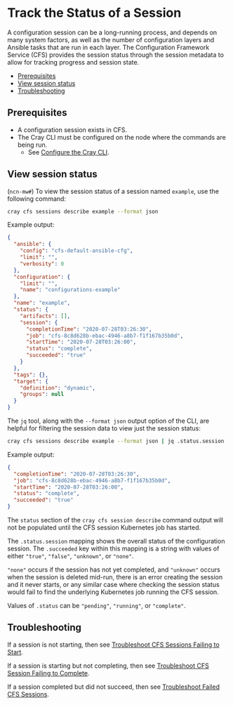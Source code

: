 # Track the Status of a Session

A configuration session can be a long-running process, and depends on many system factors, as well as the number of configuration layers and Ansible
tasks that are run in each layer. The Configuration Framework Service \(CFS\) provides the session status through the session metadata to allow for
tracking progress and session state.

- [Prerequisites](#prerequisites)
- [View session status](#view-session-status)
- [Troubleshooting](#troubleshooting)

## Prerequisites

- A configuration session exists in CFS.
- The Cray CLI must be configured on the node where the commands are being run.
  - See [Configure the Cray CLI](../configure_cray_cli.md).

## View session status

(`ncn-mw#`) To view the session status of a session named `example`, use the following command:

```bash
cray cfs sessions describe example --format json
```

Example output:

```json
{
  "ansible": {
    "config": "cfs-default-ansible-cfg",
    "limit": "",
    "verbosity": 0
  },
  "configuration": {
    "limit": "",
    "name": "configurations-example"
  },
  "name": "example",
  "status": {
    "artifacts": [],
    "session": {
      "completionTime": "2020-07-28T03:26:30",
      "job": "cfs-8c8d628b-ebac-4946-a8b7-f1f167b35b0d",
      "startTime": "2020-07-28T03:26:00",
      "status": "complete",
      "succeeded": "true"
    }
  },
  "tags": {},
  "target": {
    "definition": "dynamic",
    "groups": null
  }
}
```

The `jq` tool, along with the `--format json` output option of the CLI, are helpful for filtering the session data to view just the session status:

```bash
cray cfs sessions describe example --format json | jq .status.session
```

Example output:

```json
{
  "completionTime": "2020-07-28T03:26:30",
  "job": "cfs-8c8d628b-ebac-4946-a8b7-f1f167b35b0d",
  "startTime": "2020-07-28T03:26:00",
  "status": "complete",
  "succeeded": "true"
}
```

The `status` section of the `cray cfs session describe` command output will not be populated until the CFS session Kubernetes job has started.

The `.status.session` mapping shows the overall status of the configuration session. The `.succeeded` key within this mapping is a string with
values of either `"true"`, `"false"`, `"unknown"`, or `"none"`.

`"none"` occurs if the session has not yet completed, and `"unknown"` occurs when the session is deleted mid-run, there is an error creating the session
and it never starts, or any similar case where checking the session status would fail to find the underlying Kubernetes job running the CFS session.

Values of `.status` can be `"pending"`, `"running"`, or `"complete"`.

## Troubleshooting

If a session is not starting, then see [Troubleshoot CFS Sessions Failing to Start](Troubleshoot_CFS_Sessions_Failing_to_Start.md).

If a session is starting but not completing, then see [Troubleshoot CFS Session Failing to Complete](Troubleshoot_CFS_Session_Failing_to_Complete.md).

If a session completed but did not succeed, then see [Troubleshoot Failed CFS Sessions](Troubleshoot_CFS_Session_Failed.md).
